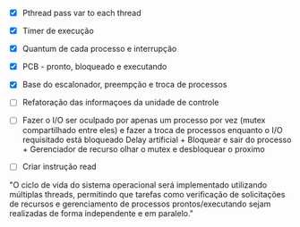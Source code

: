 - [x] Pthread pass var to each thread
- [x] Timer de execução
- [x] Quantum de cada processo e interrupção
- [x] PCB - pronto, bloqueado e executando
- [x] Base do escalonador, preempção e troca de processos
- [ ] Refatoração das informaçoes da unidade de controle
- [ ] Fazer o I/O ser oculpado por apenas um processo por vez (mutex compartilhado entre eles) e fazer a troca
de processos enquanto o I/O requisitado está bloqueado
	Delay artificial + Bloquear e sair do processo + Gerenciador de recurso olhar o mutex e desbloquear o proximo
- [ ] Criar instrução read


"O ciclo de vida do sistema operacional será implementado utilizando múltiplas
threads, permitindo que tarefas como verificação de solicitações de recursos
e gerenciamento de processos prontos/executando sejam realizadas de forma
independente e em paralelo."
